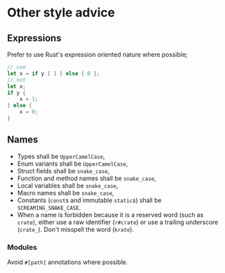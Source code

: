 # Other style advice

## Expressions

Prefer to use Rust's expression oriented nature where possible;

```rust
// use
let x = if y { 1 } else { 0 };
// not
let x;
if y {
    x = 1;
} else {
    x = 0;
}
```

## Names

- Types shall be `UpperCamelCase`,
- Enum variants shall be `UpperCamelCase`,
- Struct fields shall be `snake_case`,
- Function and method names shall be `snake_case`,
- Local variables shall be `snake_case`,
- Macro names shall be `snake_case`,
- Constants (`const`s and immutable `static`s) shall be `SCREAMING_SNAKE_CASE`.
- When a name is forbidden because it is a reserved word (such as `crate`),
  either use a raw identifier (`r#crate`) or use a trailing underscore
  (`crate_`). Don't misspell the word (`krate`).

### Modules

Avoid `#[path]` annotations where possible.
